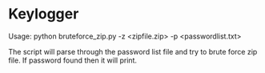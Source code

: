 # Keylogger

Usage: python bruteforce_zip.py -z <zipfile.zip> -p <passwordlist.txt>

The script will parse through the password list file and try to brute force zip file.
If password found then it will print.
